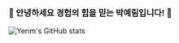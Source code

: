 ### 👋 안녕하세요 경험의 힘을 믿는 박예림입니다! 👋
![Yerim's GitHub stats](https://github-readme-stats.vercel.app/api?username=yerim216&show_icons=true&theme=dark)






